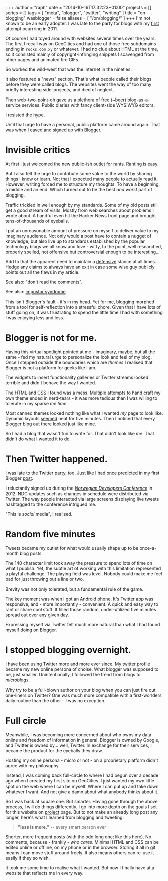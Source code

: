 +++
author = "raph"
date = "2014-10-16T17:32:23+01:00"
projects = []
series = []
tags = [ "meta", "blogger", "twitter", "writing" ]
title = "on blogging"
wasblogger = false
aliases = [ "/on/blogging/" ]
+++
I'm not known to be an early adopter. I was late to the party for blogs with my [first](/blog/2011/02/just-do-it/) attempt ocurrring in 2011.

Of course I had toyed around with websites several times over the years. The first I recall was on GeoCities and had one of those free subdomains ending in `rocks.com.xy` or whatever. I had no clue about HTML at the time, so it consisted mainly of copyright-infringing snippets I scavenged from other pages and animated fire GIFs.

So worked the wild-west that was the internet in the nineties.

It also featured a "news" section. That's what people called their blogs before they were called blogs. The websites went the way of too many briefly interesting side-projects, and died of neglect.

Then web-two-point-oh gave us a plethora of free (~beer) blog-as-a-service services. Public diaries with fancy client-side WYSIWYG editors.

I resisted the hype.

Until that urge to have a personal, public platform came around again. That was when I caved and signed up with Blogger.

# Invisible critics
At first I just welcomed the new public-ish outlet for rants. Ranting is easy.

But I also felt the urge to contribute some value to the world by sharing things I know or learn. Not that I expected many people to actually read it. However, writing forced me to structure my thoughts. To have a beginning, a middle and an end. Which turned out to be the best *and worst* part of blogging.

Traffic trickled in well enough by my standards. Some of my old posts still get a good stream of visits. Mostly from web searches about problems I wrote about. A handful even hit the Hacker News front page and brought tens-of-thousands of eyeballs.

I put an unreasonable amount of pressure on myself to deliver value to my imaginary audience. Not only would a post have to contain a nugget of knowledge, but also live up to standards established by the popular technology blogs we all know and love - witty, to the point, well researched, properly spelled, not offensive but controversial enough to be interesting...

Add to that the apparent need to maintain a [defensive](http://pchiusano.github.io/2014-10-11/defensive-writing) stance at all times. Hedge any claims to always have an exit in case some wise guy publicly points out all the flaws in my article.

See also: "don't read the comments".

See also: [impostor syndrome](https://en.wikipedia.org/wiki/Impostor_syndrome).

This isn't Blogger's fault - it's in my head. Yet for me, blogging morphed from a tool for self-reflection into a stressful chore. Given that I have lots of stuff going on, it was frustrating to spend the little time I had with something I was enjoying less and less.

# Blogger is not for me.
Having this virtual spotlight pointed at me - imaginary, maybe, but all the same - fed my natural urge to personalize the look and feel of my blog. Once I stepped outside the boundaries which are *themes* I realised that Blogger is not a platform for geeks like I am.

The widgets to insert functionality galleries or Twitter streams looked terrible and didn't behave the way I wanted.

The HTML and CSS I found was a mess. Multiple attempts to hand craft my own theme ended in nerd-tears - it was more tedious than I was willing to tolerate in my sparse *me time*.

Most canned themes looked nothing like what I wanted *my* page to look like. Dynamic layouts [seemed](/blog/2012/05/The-blog-gets-some-love/) neat for five minutes. Then I noticed that every Blogger blog out there looked just like mine.

So I had a blog that wasn't fun to write for. That didn't look like *me*. That didn't do what I wanted it to do.

# Then Twitter happened.
I was late to the Twitter party, too. Just like I had once predicted in my first Blogger [post](/blog/2011/02/just-do-it/).

I reluctantly signed up during the [*Norwegian Developers Conference*](http://www.ndcoslo.com/) in 2012. NDC updates such as changes in schedule were distributed via Twitter. The way people interacted via large screens displaying live tweets hashtagged to the conference intrigued me.

"This is *social* media", I realised.

# Random five minutes
Tweets became my outlet for what would usually shape up to be once-a-month blog posts.

The 140 character limit took away the pressure to spend lots of time on what I publish. Yet, the subtle art of working with this limitation represented a playful challenge. The playing field was level. Nobody could make me feel bad for just throwing out a line or two.

Brevity was not only tolerated, but a fundamental rule of the game.

The key moment was when I got an Android phone. It's Twitter app was responsive, and - more importantly - convenient. A quick and easy way to rant or share cool stuff. It filled those random, under-utilized five minutes spread out over any given day.

Expressing myself via Twitter felt much more natural than what I had found myself doing on Blogger.

# I stopped blogging overnight.
I have been using Twitter more and more ever since. My twitter profile became my new online persona of choise. What blogger was supposed to be, just smaller. Unintentionally, I followed the trend from blogs to *microblogs*.

Why try to be a full-blown author on your blog when you can just fire out one-liners on Twitter? One was much more compatible with a first-worlders daily routine than the other - I was no exception.

# Full circle
Meanwhile, I was becoming more concerned about who owns my data online and freedom of information in general. Blogger is owned by Google, and Twitter is owned by... well, Twitter. In exchange for their services, I became the product for the eyeballs they draw.

Hosting my onine persona - micro or not - on a proprietary platform didn't agree with my philosophy.

Instead, I was coming back full-circle to where I had begun over a decade ago when I created my first site on GeoCities. I just wanted my own little spot on the web where I can be myself. Where I can put up and take down whatever I want. And not give a damn about what anybody thinks about it.

So I was back at square one. But smarter. Having gone through the above process, I will do things differently. I go into more depth on the goals I set for this website on [project](/project/website/) page. But to not make an already long post any longer, here's what I learned from blogging and tweeting:

> **"less is more."**
> -- every smart person ever

Shorter, more frequent posts (with the odd long one; like this here). No comments, because - frankly - *who cares*. Minimal HTML and CSS can be edited online or offline, on my phone or in the browser. Storing it all in git means I can move stuff around freely. It also means others can re-use it easily if they so wish.

It took me some time to realise what I wanted. But now I finally have at a website that reflects me in every way.
